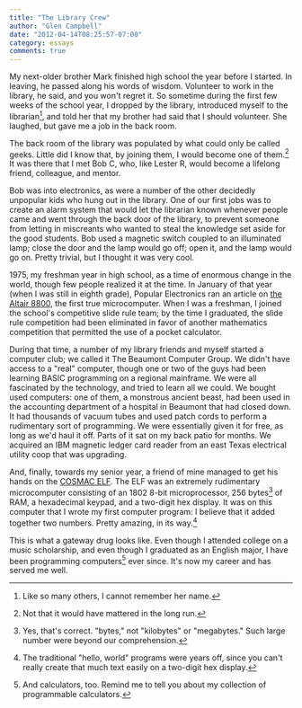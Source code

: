 ```yaml
---
title: "The Library Crew"
author: "Glen Campbell"
date: "2012-04-14T08:25:57-07:00"
category: essays
comments: true
---
```


My next-older brother Mark finished high school the year before I started. In leaving, he passed along his words of wisdom. Volunteer to work in the library, he said, and you won't regret it. So sometime during the first few weeks of the school year, I dropped by the library, introduced myself to the librarian[^1], and told her that my brother had said that I should volunteer. She laughed, but gave me a job in the back room.

The back room of the library was populated by what could only be called geeks. Little did I know that, by joining them, I would become one of them.[^2] It was there that I met Bob C, who, like Lester R, would become a lifelong friend, colleague, and mentor.

Bob was into electronics, as were a number of the other decidedly unpopular kids who hung out in the library. One of our first jobs was to create an alarm system that would let the librarian known whenever people came and went through the back door of the library, to prevent someone from letting in miscreants who wanted to steal the knowledge set aside for the good students. Bob used a magnetic switch coupled to an illuminated lamp; close the door and the lamp would go off; open it, and the lamp would go on. Pretty trivial, but I thought it was very cool.

1975, my freshman year in high school, as a time of enormous change in the world, though few people realized it at the time. In January of that year (when I was still in eighth grade), Popular Electronics ran an article on [the Altair 8800](http://en.wikipedia.org/wiki/Altair_8800), the first true microcomputer. When I was a freshman, I joined the school's competitive slide rule team; by the time I graduated, the slide rule competition had been eliminated in favor of another mathematics competition that permitted the use of a pocket calculator.

During that time, a number of my library friends and myself started a computer club; we called it The Beaumont Computer Group. We didn't have access to a "real" computer, though one or two of the guys had been learning BASIC programming on a regional mainframe. We were all fascinated by the technology, and tried to learn all we could.  We bought used computers: one of them, a monstrous ancient beast, had been used in the accounting department of a hospital in Beaumont that had closed down. It had thousands of vacuum tubes and used patch cords to perform a rudimentary sort of programming. We were essentially given it for free, as long as we'd haul it off. Parts of it sat on my back patio for months. We acquired an IBM magnetic ledger card reader from an east Texas electrical utility coop that was upgrading.

And, finally, towards my senior year, a friend of mine managed to get his hands on the [COSMAC ELF](http://www.cosmacelf.com/). The ELF was an extremely rudimentary microcomputer consisting of an 1802 8-bit microprocessor, 256 bytes[^3] of RAM, a hexadecimal keypad, and a two-digit hex display. It was on this computer that I wrote my first computer program: I believe that it added together two numbers. Pretty amazing, in its way.[^4]

This is what a gateway drug looks like. Even though I attended college on a music scholarship, and even though I graduated as an English major, I have been programming computers[^5] ever since.  It's now my career and has served me well.

[^1]: Like so many others, I cannot remember her name.

[^2]: Not that it would have mattered in the long run.

[^3]: Yes, that's correct. "bytes," not "kilobytes" or "megabytes." Such large number were beyond our comprehension.

[^4]: The traditional "hello, world" programs were years off, since you can't really create that much text easily on a two-digit hex display.

[^5]: And calculators, too. Remind me to tell you about my collection of programmable calculators.
